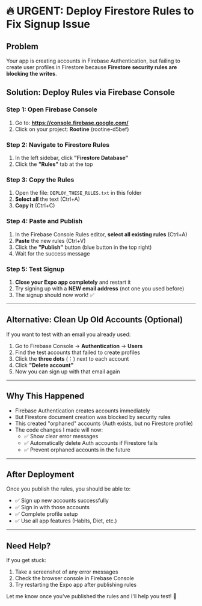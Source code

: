 # 🔥 URGENT: Deploy Firestore Rules to Fix Signup Issue

## Problem
Your app is creating accounts in Firebase Authentication, but failing to create user profiles in Firestore because **Firestore security rules are blocking the writes**.

## Solution: Deploy Rules via Firebase Console

### Step 1: Open Firebase Console
1. Go to: **https://console.firebase.google.com/**
2. Click on your project: **Rootine** (rootine-d5bef)

### Step 2: Navigate to Firestore Rules
1. In the left sidebar, click **"Firestore Database"**
2. Click the **"Rules"** tab at the top

### Step 3: Copy the Rules
1. Open the file: `DEPLOY_THESE_RULES.txt` in this folder
2. **Select all** the text (Ctrl+A)
3. **Copy it** (Ctrl+C)

### Step 4: Paste and Publish
1. In the Firebase Console Rules editor, **select all existing rules** (Ctrl+A)
2. **Paste** the new rules (Ctrl+V)
3. Click the **"Publish"** button (blue button in the top right)
4. Wait for the success message

### Step 5: Test Signup
1. **Close your Expo app completely** and restart it
2. Try signing up with a **NEW email address** (not one you used before)
3. The signup should now work! ✅

---

## Alternative: Clean Up Old Accounts (Optional)

If you want to test with an email you already used:

1. Go to Firebase Console → **Authentication** → **Users**
2. Find the test accounts that failed to create profiles
3. Click the **three dots** (⋮) next to each account
4. Click **"Delete account"**
5. Now you can sign up with that email again

---

## Why This Happened

- Firebase Authentication creates accounts immediately
- But Firestore document creation was blocked by security rules
- This created "orphaned" accounts (Auth exists, but no Firestore profile)
- The code changes I made will now:
  - ✅ Show clear error messages
  - ✅ Automatically delete Auth accounts if Firestore fails
  - ✅ Prevent orphaned accounts in the future

---

## After Deployment

Once you publish the rules, you should be able to:
- ✅ Sign up new accounts successfully
- ✅ Sign in with those accounts
- ✅ Complete profile setup
- ✅ Use all app features (Habits, Diet, etc.)

---

## Need Help?

If you get stuck:
1. Take a screenshot of any error messages
2. Check the browser console in Firebase Console
3. Try restarting the Expo app after publishing rules

Let me know once you've published the rules and I'll help you test! 🚀
